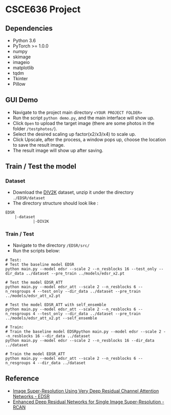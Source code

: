 # CSCE636 Project

## Dependencies 
* Python 3.6
* PyTorch >= 1.0.0
* numpy
* skimage
* imageio
* matplotlib
* tqdm
* Tkinter
* Pillow

## GUI Demo
* Navigate to the project main directory ```<YOUR PROJECT FOLDER>```
* Run the script ```python demo.py```, and the main interface will show up.
* Click ```Open``` to upload the target image (there are some photos in the folder ```/testphotos/```).
* Select the desired scaling up factor(x2/x3/x4) to scale up.
* Click Upscale, after the process, a window pops up, choose the location to save the result image.
* The result image will show up after saving.

## Train / Test the model
### Dataset 
* Download the [DIV2K](https://drive.google.com/file/d/113H4VkUjtI5Cv9ZiFy3blnOEFqrEf7hD/view?usp=sharing) dataset, unzip it under the directory ```./EDSR/dataset```
* The directory structure should look like :
```
EDSR
    |-dataset
            |-DIV2K
```
### Train / Test
* Navigate to the directory ```/EDSR/src/```
* Run the scripts below:
```
# Test:
# Test the baseline model EDSR
python main.py --model edsr --scale 2 --n_resblocks 16 --test_only --dir_data ../dataset --pre_train ../models/edsr_x2.pt

# Test the model EDSR_ATT
python main.py --model edsr_att --scale 2 --n_resblocks 6 --n_resgroups 4 --test_only --dir_data ../dataset --pre_train ../models/edsr_att_x2.pt

# Test the model EDSR_ATT with self_ensemble
python main.py --model edsr_att --scale 2 --n_resblocks 6 --n_resgroups 4 --test_only --dir_data ../dataset --pre_train ../models/edsr_att_x2.pt --self_ensemble

# Train:
# Train the baseline model EDSRpython main.py --model edsr --scale 2 --n_resblocks 16 --dir_data ../dataset
python main.py --model edsr --scale 2 --n_resblocks 16 --dir_data ../dataset

# Train the model EDSR_ATT
python main.py --model edsr_att --scale 2 --n_resblocks 6 --n_resgroups 4 --dir_data ../dataset
```


## Reference
* [Image Super-Resolution Using Very Deep
Residual Channel Attention Networks - EDSR](https://github.com/thstkdgus35/EDSR-PyTorch)
* [Enhanced Deep Residual Networks for Single Image Super-Resolution - RCAN](https://github.com/yulunzhang/RCAN)
